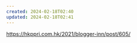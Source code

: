 ```yaml
---
created: 2024-02-18T02:40
updated: 2024-02-18T02:41
---
```

https://hkppri.com.hk/2021/blogger-inn/post/605/